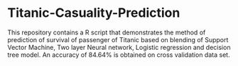 # Titanic-Casuality-Prediction
This repository contains a R script that demonstrates the method of prediction of survival of passenger of Titanic based on blending of Support Vector Machine, Two layer Neural network, Logistic regression and decision tree model. An accuracy of 84.64% is obtained on cross validation data set.
